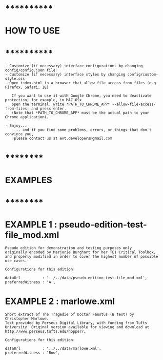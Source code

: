 # ********** #
# HOW TO USE #
# ********** #

	- Customize (if necessary) interface configurations by changing config/config.json file
	- Customize (if necessary) interface styles by changing config/custom-style.css
	- Open index.html in a browser that allow file access from files (e.g. Firefox, Safari, IE)
	   
	   If you want to use it with Google Chrome, you need to deactivate protection; for example, in MAC OSx 
	   open the terminal, write *PATH_TO_CHROME_APP* --allow-file-access-from-files; and press enter.
	   (Note that *PATH_TO_CHROME_APP* must be the actual path to your Chrome application).

	- Enjoy...
		... and if you find some problems, errors, or things that don't convince you, 
		please contact us at evt.developers@gmail.com

# ******** #
# EXAMPLES #
# ******** #

# EXAMPLE 1 : pseudo-edition-test-file_mod.xml

	Pseudo edition for demonstration and testing purposes only
	originally encoded by Marjorie Burghart for her TEI Critical Toolbox, 
	and properly modified in order to cover the highest number of possible use cases.

	Configurations for this edition:

	dataUrl          : '../../data/pseudo-edition-test-file_mod.xml',
	preferredWitness : 'A',

# EXAMPLE 2 : marlowe.xml

	Short extract of The Tragedie of Doctor Faustus (B text) by Christopher Marlowe.
	Text provided by Perseus Digital Library, with funding from Tufts University. Original version available for viewing and download at http://www.perseus.tufts.edu/hopper/.

	Configurations for this edition:

	dataUrl          : '../../data/marlowe.xml',
	preferredWitness : 'Bow',


